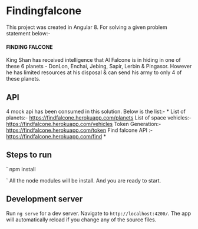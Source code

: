 # Findingfalcone

This project was created in Angular 8. For solving a given problem statement below:-

#### FINDING FALCONE
King Shan has received intelligence that Al Falcone is in hiding in one of these 6 planets - DonLon, Enchai, Jebing,
Sapir, Lerbin & Pingasor. However he has limited resources at his disposal & can send his army to only 4 of these
planets.


## API 

4 mock api has been consumed in this solution. Below is the list:-
    * List of planets:- https://findfalcone.herokuapp.com/planets
      List of space vehicles:- https://findfalcone.herokuapp.com/vehicles
      Token Generation:- https://findfalcone.herokuapp.com/token
      Find falcone API :- https://findfalcone.herokuapp.com/find
    *
## Steps to run

`
npm install

`
All the node modules will be install. And you are ready to start.

## Development server

Run `ng serve` for a dev server. Navigate to `http://localhost:4200/`. The app will automatically reload if you change any of the source files.





